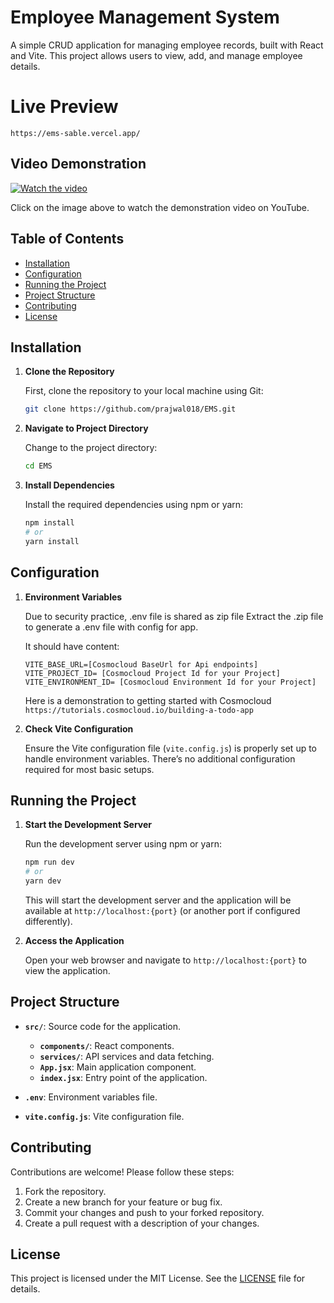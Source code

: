 
# Employee Management System

A simple CRUD application for managing employee records, built with React and Vite. This project allows users to view, add, and manage employee details.

# Live Preview

`https://ems-sable.vercel.app/`

## Video Demonstration

[![Watch the video](https://img.youtube.com/vi/bh5XUpxJuHY/0.jpg)](https://youtu.be/bh5XUpxJuHY)

Click on the image above to watch the demonstration video on YouTube.

## Table of Contents

- [Installation](#installation)
- [Configuration](#configuration)
- [Running the Project](#running-the-project)
- [Project Structure](#project-structure)
- [Contributing](#contributing)
- [License](#license)

## Installation

1. **Clone the Repository**

   First, clone the repository to your local machine using Git:

   ```bash
   git clone https://github.com/prajwal018/EMS.git
   ```

2. **Navigate to Project Directory**

   Change to the project directory:

   ```bash
   cd EMS
   ```

3. **Install Dependencies**

   Install the required dependencies using npm or yarn:

   ```bash
   npm install
   # or
   yarn install
   ```

## Configuration

1. **Environment Variables**

   Due to security practice, .env file is shared as zip file
   Extract the .zip file to generate a .env file with config for app.

   It should have content:

   ```env
   VITE_BASE_URL=[Cosmocloud BaseUrl for Api endpoints]
   VITE_PROJECT_ID= [Cosmocloud Project Id for your Project]
   VITE_ENVIRONMENT_ID= [Cosmocloud Environment Id for your Project]
   ```

   Here is a demonstration to getting started with Cosmocloud `https://tutorials.cosmocloud.io/building-a-todo-app`

2. **Check Vite Configuration**

   Ensure the Vite configuration file (`vite.config.js`) is properly set up to handle environment variables. There’s no additional configuration required for most basic setups.

## Running the Project

1. **Start the Development Server**

   Run the development server using npm or yarn:

   ```bash
   npm run dev
   # or
   yarn dev
   ```

   This will start the development server and the application will be available at `http://localhost:{port}` (or another port if configured differently).

2. **Access the Application**

   Open your web browser and navigate to `http://localhost:{port}` to view the application.

## Project Structure

- **`src/`**: Source code for the application.

  - **`components/`**: React components.
  - **`services/`**: API services and data fetching.
  - **`App.jsx`**: Main application component.
  - **`index.jsx`**: Entry point of the application.

- **`.env`**: Environment variables file.

- **`vite.config.js`**: Vite configuration file.

## Contributing

Contributions are welcome! Please follow these steps:

1. Fork the repository.
2. Create a new branch for your feature or bug fix.
3. Commit your changes and push to your forked repository.
4. Create a pull request with a description of your changes.

## License

This project is licensed under the MIT License. See the [LICENSE](LICENSE) file for details.

